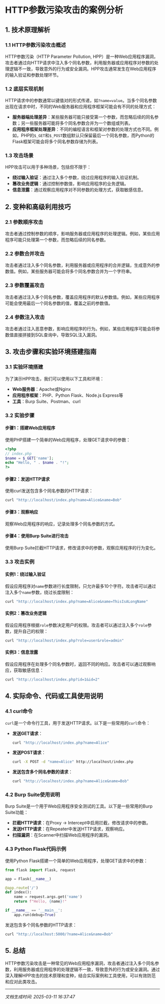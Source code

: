 # HTTP参数污染攻击的案例分析

## 1. 技术原理解析

### 1.1 HTTP参数污染攻击概述
HTTP参数污染（HTTP Parameter Pollution, HPP）是一种Web应用程序漏洞，攻击者通过向HTTP请求中注入多个同名参数，利用服务器或应用程序对参数的处理逻辑不一致，导致意外的行为或安全漏洞。HPP攻击通常发生在Web应用程序的输入验证和参数处理环节。

### 1.2 底层实现机制
HTTP请求中的参数通常以键值对的形式传递，如`?name=value`。当多个同名参数出现在请求中时，不同的Web服务器和应用程序框架可能会有不同的处理方式：

- **服务器端处理差异**：某些服务器可能只接受第一个参数，而忽略后续的同名参数；另一些服务器可能将多个同名参数合并为一个数组或列表。
- **应用程序框架处理差异**：不同的编程语言和框架对参数的处理方式也不同。例如，PHP的`$_GET`和`$_POST`数组默认只保留最后一个同名参数，而Python的Flask框架可能会将多个同名参数存储为列表。

### 1.3 攻击场景
HPP攻击可以用于多种场景，包括但不限于：
- **绕过输入验证**：通过注入多个参数，绕过应用程序的输入验证机制。
- **篡改业务逻辑**：通过控制参数值，影响应用程序的业务逻辑。
- **信息泄露**：通过观察应用程序对不同参数的处理方式，获取敏感信息。

## 2. 变种和高级利用技巧

### 2.1 参数顺序攻击
攻击者通过控制参数的顺序，影响服务器或应用程序的处理逻辑。例如，某些应用程序可能只处理第一个参数，而忽略后续的同名参数。

### 2.2 参数合并攻击
攻击者通过注入多个同名参数，利用服务器或应用程序的合并逻辑，生成意外的参数值。例如，某些服务器可能会将多个同名参数合并为一个字符串。

### 2.3 参数覆盖攻击
攻击者通过注入多个同名参数，覆盖应用程序的默认参数值。例如，某些应用程序可能会使用最后一个同名参数的值，覆盖之前的参数值。

### 2.4 参数注入攻击
攻击者通过注入恶意参数，影响应用程序的行为。例如，某些应用程序可能会将参数值直接拼接到SQL查询中，导致SQL注入漏洞。

## 3. 攻击步骤和实验环境搭建指南

### 3.1 实验环境搭建
为了演示HPP攻击，我们可以使用以下工具和环境：

- **Web服务器**：Apache或Nginx
- **应用程序框架**：PHP、Python Flask、Node.js Express等
- **工具**：Burp Suite、Postman、curl

### 3.2 实验步骤

#### 步骤1：搭建Web应用程序
使用PHP搭建一个简单的Web应用程序，处理GET请求中的参数：

```php
<?php
// index.php
$name = $_GET['name'];
echo "Hello, " . $name . "!";
?>
```

#### 步骤2：发送HTTP请求
使用curl发送包含多个同名参数的HTTP请求：

```bash
curl "http://localhost/index.php?name=Alice&name=Bob"
```

#### 步骤3：观察响应
观察Web应用程序的响应，记录处理多个同名参数的方式。

#### 步骤4：使用Burp Suite进行攻击
使用Burp Suite拦截HTTP请求，修改请求中的参数，观察应用程序的行为变化。

### 3.3 攻击实例

#### 实例1：绕过输入验证
假设应用程序对`name`参数进行长度限制，只允许最多10个字符。攻击者可以通过注入多个`name`参数，绕过长度限制：

```bash
curl "http://localhost/index.php?name=Alice&name=ThisIsALongName"
```

#### 实例2：篡改业务逻辑
假设应用程序根据`role`参数决定用户的权限。攻击者可以通过注入多个`role`参数，提升自己的权限：

```bash
curl "http://localhost/index.php?role=user&role=admin"
```

#### 实例3：信息泄露
假设应用程序在处理多个同名参数时，返回不同的响应。攻击者可以通过观察响应，获取敏感信息：

```bash
curl "http://localhost/index.php?id=1&id=2"
```

## 4. 实际命令、代码或工具使用说明

### 4.1 curl命令
`curl`是一个命令行工具，用于发送HTTP请求。以下是一些常用的`curl`命令：

- **发送GET请求**：
  ```bash
  curl "http://localhost/index.php?name=Alice"
  ```
- **发送POST请求**：
  ```bash
  curl -X POST -d "name=Alice" http://localhost/index.php
  ```
- **发送包含多个同名参数的请求**：
  ```bash
  curl "http://localhost/index.php?name=Alice&name=Bob"
  ```

### 4.2 Burp Suite使用说明
Burp Suite是一个用于Web应用程序安全测试的工具。以下是一些常用的Burp Suite功能：

- **拦截HTTP请求**：在Proxy -> Intercept中启用拦截，修改请求中的参数。
- **发送HTTP请求**：在Repeater中发送HTTP请求，观察响应。
- **扫描漏洞**：在Scanner中扫描Web应用程序的漏洞。

### 4.3 Python Flask代码示例
使用Python Flask搭建一个简单的Web应用程序，处理GET请求中的参数：

```python
from flask import Flask, request

app = Flask(__name__)

@app.route('/')
def index():
    name = request.args.get('name')
    return f"Hello, {name}!"

if __name__ == '__main__':
    app.run(debug=True)
```

发送包含多个同名参数的HTTP请求：

```bash
curl "http://localhost:5000/?name=Alice&name=Bob"
```

## 5. 总结
HTTP参数污染攻击是一种常见的Web应用程序漏洞，攻击者通过注入多个同名参数，利用服务器或应用程序的处理逻辑不一致，导致意外的行为或安全漏洞。通过深入理解HPP攻击的技术原理和变种，结合实际案例和工具使用，可以有效防范和应对此类攻击。

---

*文档生成时间: 2025-03-11 16:37:47*
